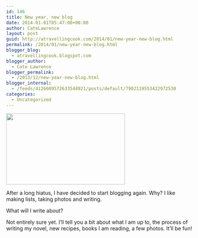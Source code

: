 ```yaml
---
id: 146
title: New year, new blog
date: 2014-01-01T05:47:00+00:00
author: CateLawrence
layout: post
guid: http://atravellingcook.com/2014/01/new-year-new-blog.html
permalink: /2014/01/new-year-new-blog.html
blogger_blog:
  - atravellingcook.blogspot.com
blogger_author:
  - Cate Lawrence
blogger_permalink:
  - /2013/12/new-year-new-blog.html
blogger_internal:
  - /feeds/4126609572633548921/posts/default/7902119553422972530
categories:
  - Uncategorized
---
```


  <a  href="http://1.bp.blogspot.com/-ghSfaRzjoDY/UsOdikFD5mI/AAAAAAAAH30/-Y-_mgZk96o/s1600/blog-update.gif"><img src="http://1.bp.blogspot.com/-ghSfaRzjoDY/UsOdikFD5mI/AAAAAAAAH30/-Y-_mgZk96o/s320/blog-update.gif" alt="" width="320" height="192" border="0" /></a>








After a long hiatus, I have decided to start blogging again. Why? I like making lists, taking photos and writing.

What will I write about?
  
Not entirely sure yet. I&#8217;ll tell you a bit about what I am up to, the process of writing my novel, new recipes, books I am reading, a few photos. It&#8217;ll be fun!

&nbsp;